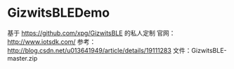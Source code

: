 # GizwitsBLEDemo

基于 https://github.com/xpg/GizwitsBLE 的私人定制
官网：http://www.iotsdk.com/
参考：http://blog.csdn.net/u013641949/article/details/19111283
文件：GizwitsBLE-master.zip